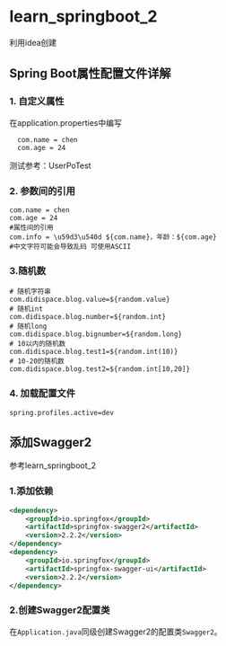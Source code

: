 # learn_springboot_2

利用idea创建

## Spring Boot属性配置文件详解

### 1. 自定义属性

在application.properties中编写

```properties
  com.name = chen
  com.age = 24
```

测试参考：UserPoTest


### 2. 参数间的引用

```properties
com.name = chen
com.age = 24
#属性间的引用
com.info = \u59d3\u540d ${com.name}，年龄：${com.age}
#中文字符可能会导致乱码 可使用ASCII
```

### 3.随机数
```properties
# 随机字符串
com.didispace.blog.value=${random.value}
# 随机int
com.didispace.blog.number=${random.int}
# 随机long
com.didispace.blog.bignumber=${random.long}
# 10以内的随机数
com.didispace.blog.test1=${random.int(10)}
# 10-20的随机数
com.didispace.blog.test2=${random.int[10,20]}

```

### 4. 加载配置文件
```properties
spring.profiles.active=dev
```



## 添加Swagger2

参考learn_springboot_2

### 1.添加依赖

```xml
<dependency>
    <groupId>io.springfox</groupId>
    <artifactId>springfox-swagger2</artifactId>
    <version>2.2.2</version>
</dependency>
<dependency>
    <groupId>io.springfox</groupId>
    <artifactId>springfox-swagger-ui</artifactId>
    <version>2.2.2</version>
</dependency>
```
### 2.创建Swagger2配置类

在`Application.java`同级创建Swagger2的配置类`Swagger2`。 